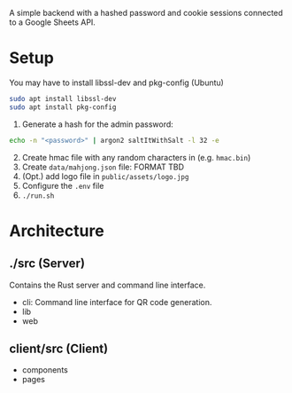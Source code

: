 A simple backend with a hashed password and cookie sessions connected to a Google Sheets API.

# Setup

You may have to install libssl-dev and pkg-config (Ubuntu)

```bash
sudo apt install libssl-dev
sudo apt install pkg-config
```

1. Generate a hash for the admin password:

```bash
echo -n "<password>" | argon2 saltItWithSalt -l 32 -e
```

2. Create hmac file with any random characters in (e.g. `hmac.bin`)
3. Create `data/mahjong.json` file:
   FORMAT TBD
4. (Opt.) add logo file in `public/assets/logo.jpg`
5. Configure the `.env` file
6. `./run.sh`

# Architecture

## ./src (Server)

Contains the Rust server and command line interface.

-   cli: Command line interface for QR code generation.
-   lib
-   web

## client/src (Client)

-   components
-   pages

# Todo

## Priority

-   shuffle also randomises the council members
-   fill auto creates the tables

## Feature

-   make things bigger
-   add success confirmations and errors:
    -   shuffle
    -   fill
    -   add/remove members
-   style the log page
-   allow redo and delete logs with double-auth
-   persist auth keys

## Refactor

-   Clear up event rerenders
-   refactor the css, particularly for sidebar transitions

## Future

-   Rename table no.
-   Allow multiple clients to interact instantaneously:
    -   sqlite3 migration
    -   unauthorised page

## Bugs

-   duplicate tables: on new player, register (should be fixed; see bottom of player.ts in this commit)
